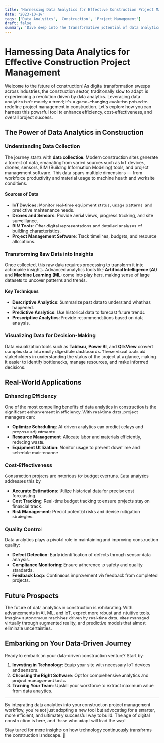 ```yaml
---
title: 'Harnessing Data Analytics for Effective Construction Project Management'
date: '2023-10-16'
tags: ['Data Analytics', 'Construction', 'Project Management']
draft: false
summary: 'Dive deep into the transformative potential of data analytics in construction project management, enhancing efficiency, cost-effectiveness, and overall project success.'
---
```


# Harnessing Data Analytics for Effective Construction Project Management

Welcome to the future of construction! As digital transformation sweeps across industries, the construction sector, traditionally slow to adapt, is experiencing a revolution driven by data analytics. Leveraging data analytics isn't merely a trend; it's a game-changing evolution poised to redefine project management in construction. Let's explore how you can harness this powerful tool to enhance efficiency, cost-effectiveness, and overall project success.

## The Power of Data Analytics in Construction

### Understanding Data Collection

The journey starts with **data collection**. Modern construction sites generate a torrent of data, emanating from varied sources such as IoT devices, drones, sensors, BIM (Building Information Modeling) tools, and project management software. This data spans multiple dimensions — from workforce productivity and material usage to machine health and worksite conditions.

#### Sources of Data

- **IoT Devices**: Monitor real-time equipment status, usage patterns, and predictive maintenance needs.
- **Drones and Sensors**: Provide aerial views, progress tracking, and site surveillance.
- **BIM Tools**: Offer digital representations and detailed analyses of building characteristics.
- **Project Management Software**: Track timelines, budgets, and resource allocations.

### Transforming Raw Data into Insights

Once collected, this raw data requires processing to transform it into actionable insights. Advanced analytics tools like **Artificial Intelligence (AI)** and **Machine Learning (ML)** come into play here, making sense of large datasets to uncover patterns and trends.

#### Key Techniques

- **Descriptive Analytics**: Summarize past data to understand what has happened.
- **Predictive Analytics**: Use historical data to forecast future trends.
- **Prescriptive Analytics**: Provide recommendations based on data analysis.

### Visualizing Data for Decision-Making

Data visualization tools such as **Tableau**, **Power BI**, and **QlikView** convert complex data into easily digestible dashboards. These visual tools aid stakeholders in understanding the status of the project at a glance, making it easier to identify bottlenecks, manage resources, and make informed decisions.

## Real-World Applications

### Enhancing Efficiency

One of the most compelling benefits of data analytics in construction is the significant enhancement in efficiency. With real-time data, project managers can:

- **Optimize Scheduling**: AI-driven analytics can predict delays and propose adjustments.
- **Resource Management**: Allocate labor and materials efficiently, reducing waste.
- **Equipment Utilization**: Monitor usage to prevent downtime and schedule maintenance.

### Cost-Effectiveness

Construction projects are notorious for budget overruns. Data analytics addresses this by:

- **Accurate Estimations**: Utilize historical data for precise cost forecasting.
- **Cost Tracking**: Real-time budget tracking to ensure projects stay on financial track.
- **Risk Management**: Predict potential risks and devise mitigation strategies.

### Quality Control

Data analytics plays a pivotal role in maintaining and improving construction quality:

- **Defect Detection**: Early identification of defects through sensor data analysis.
- **Compliance Monitoring**: Ensure adherence to safety and quality standards.
- **Feedback Loop**: Continuous improvement via feedback from completed projects.

## Future Prospects

The future of data analytics in construction is exhilarating. With advancements in AI, ML, and IoT, expect more robust and intuitive tools. Imagine autonomous machines driven by real-time data, sites managed virtually through augmented reality, and predictive models that almost eliminate uncertainties.

## Embarking on Your Data-Driven Journey

Ready to embark on your data-driven construction venture? Start by:

1. **Investing in Technology**: Equip your site with necessary IoT devices and sensors.
2. **Choosing the Right Software**: Opt for comprehensive analytics and project management tools.
3. **Training Your Team**: Upskill your workforce to extract maximum value from data analytics.

---

By integrating data analytics into your construction project management workflow, you're not just adopting a new tool but advocating for a smarter, more efficient, and ultimately successful way to build. The age of digital construction is here, and those who adapt will lead the way!

Stay tuned for more insights on how technology continuously transforms the construction landscape. 🚀